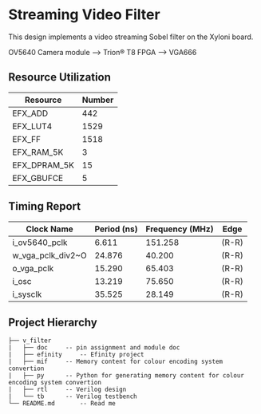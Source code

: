 Streaming Video Filter
======================

This design implements a video streaming Sobel filter on the Xyloni board.

OV5640 Camera module --> Trion® T8 FPGA --> VGA666

## Resource Utilization
| Resource        | Number   |
|-----------------|----------|
| EFX_ADD         | 	442  |
| EFX_LUT4        | 	1529 |
| EFX_FF          | 	1518 |
| EFX_RAM_5K      | 	3    |
| EFX_DPRAM_5K    | 	15   |
| EFX_GBUFCE      | 	5    |

## Timing Report
| Clock Name           | Period (ns)   | Frequency (MHz)   | Edge  |
|----------------------|---------------|-------------------|-------|
| i_ov5640_pclk        |      6.611    |     151.258       | (R-R) |
| w_vga_pclk_div2~O    |     24.876    |      40.200       | (R-R) |
| o_vga_pclk           |     15.290    |      65.403       | (R-R) |
| i_osc                |     13.219    |      75.650       | (R-R) |
| i_sysclk             |     35.525    |      28.149       | (R-R) |

## Project Hierarchy
```
├── v_filter
|   ├── doc		-- pin assignment and module doc
|   ├── efinity		-- Efinity project
|   ├── mif		-- Memory content for colour encoding system convertion
|   ├── py		-- Python for generating memory content for colour encoding system convertion
|   ├── rtl		-- Verilog design
|   └── tb		-- Verilog testbench
└── README.md		-- Read me
```
